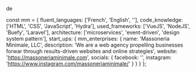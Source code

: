 de

const mm = {
    fluent_languages: ['French', 'English', ''],
    code_knowledge: ['HTML', 'CSS', 'JavaScript', 'Hydra'],
    used_frameworks: ['VueJS', 'NodeJS', 'Buefy', 'Laravel'],
    architecture: ['microservices', 'event-driven', 'design system pattern'],
    start_ups: {
        mm_enterprises: {
            name: 'Massoneria Minimale, LLC',
            description: 'We are a web agency propelling businesses forwar through results-driven websites and online strategies',
            website: 'https://massoneriaminimale.com',
            socials: {
                facebook: '',
                instagram: 'https://www.instagram.com/massoneriaminimale/'
            }
        }
    }
};
